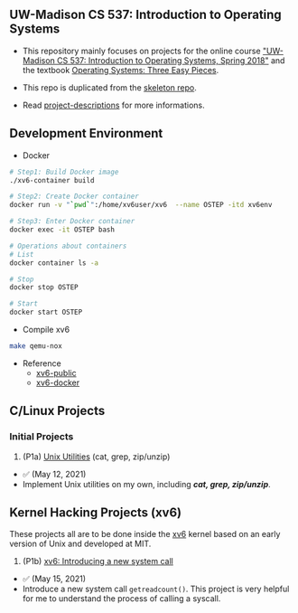 UW-Madison CS 537: Introduction to Operating Systems
---
* This repository mainly focuses on projects for the online course ["UW-Madison CS 537: Introduction to Operating Systems, Spring 2018"](https://pages.cs.wisc.edu/~remzi/Classes/537/Spring2018/) and the textbook [Operating Systems: Three Easy Pieces](https://pages.cs.wisc.edu/~remzi/OSTEP/).

* This repo is duplicated from the [skeleton repo](https://github.com/remzi-arpacidusseau/ostep-projects).

* Read [project-descriptions](project-descriptions.md) for more informations.

Development Environment
---
* Docker
```sh
# Step1: Build Docker image
./xv6-container build

# Step2: Create Docker container
docker run -v "`pwd`":/home/xv6user/xv6  --name OSTEP -itd xv6env

# Step3: Enter Docker container
docker exec -it OSTEP bash

# Operations about containers
# List
docker container ls -a

# Stop
docker stop OSTEP

# Start
docker start OSTEP
```
* Compile xv6
```sh
make qemu-nox
```
* Reference
  * [xv6-public](https://github.com/mit-pdos/xv6-public/tree/master)
  * [xv6-docker](https://github.com/jrodal98/xv6-docker)

C/Linux Projects
---
### Initial Projects
1. (P1a) [Unix Utilities](initial-utilities) (cat, grep, zip/unzip)
* ✅ (May 12, 2021)
* Implement Unix utilities on my own, including ***cat, grep, zip/unzip***.


Kernel Hacking Projects (xv6)
---
These projects all are to be done inside the [xv6](https://pdos.csail.mit.edu/6.828/2017/xv6.html) kernel based on an early version of Unix and developed at MIT.

1. (P1b) [xv6: Introducing a new system call](initial-xv6)
* ✅ (May 15, 2021) 
* Introduce a new system call `getreadcount()`. This project is very helpful for me to understand the process of calling a syscall.
